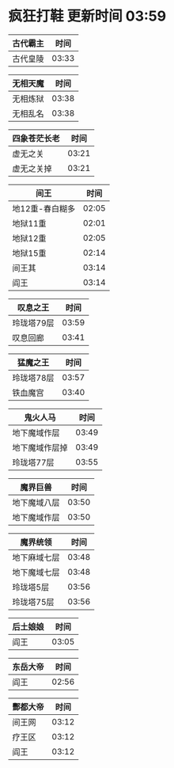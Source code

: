 # 疯狂打鞋 更新时间 03:59

| 古代霸主   | 时间    |
|--------|-------|
| 古代皇陵 | 03:33 |

| 无相天魔   | 时间    |
|--------|-------|
| 无相炼狱 | 03:38 |
| 无相乱名 | 03:38 |

| 四象苍茫长老   | 时间    |
|--------|-------|
| 虚无之关 | 03:21 |
| 虚无之关掉 | 03:21 |

| 间王   | 时间    |
|--------|-------|
| 地12重-春白糊多 | 02:05 |
| 地狱11重 | 02:01 |
| 地狱12重 | 02:05 |
| 地狱15重 | 02:14 |
| 间王其 | 03:14 |
| 阎王 | 03:14 |

| 叹息之王   | 时间    |
|--------|-------|
| 玲珑塔79层 | 03:59 |
| 叹息回廊 | 03:41 |

| 猛魔之王   | 时间    |
|--------|-------|
| 玲珑塔78层 | 03:57 |
| 铁血魔宫 | 03:40 |

| 鬼火人马   | 时间    |
|--------|-------|
| 地下魔域作层 | 03:49 |
| 地下魔域作层掉 | 03:49 |
| 玲珑塔77层 | 03:55 |

| 魔界巨兽   | 时间    |
|--------|-------|
| 地下魔域八层 | 03:50 |
| 地下魔域作层 | 03:50 |

| 魔界统领   | 时间    |
|--------|-------|
| 地下麻域七层 | 03:48 |
| 地下魔域七层 | 03:48 |
| 玲珑塔5层 | 03:56 |
| 玲珑塔75层 | 03:56 |

| 后土娘娘   | 时间    |
|--------|-------|
| 阎王 | 03:05 |

| 东岳大帝   | 时间    |
|--------|-------|
| 阎王 | 02:56 |

| 酆都大帝   | 时间    |
|--------|-------|
| 间王网 | 03:12 |
| 疗王区 | 03:12 |
| 阎王 | 03:12 |